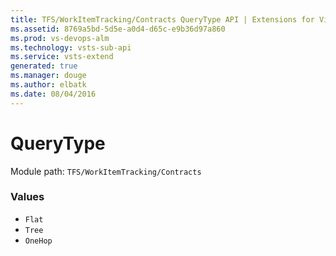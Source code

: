 ```yaml
---
title: TFS/WorkItemTracking/Contracts QueryType API | Extensions for Visual Studio Team Services
ms.assetid: 8769a5bd-5d5e-a0d4-d65c-e9b36d97a860
ms.prod: vs-devops-alm
ms.technology: vsts-sub-api
ms.service: vsts-extend
generated: true
ms.manager: douge
ms.author: elbatk
ms.date: 08/04/2016
---
```


# QueryType

Module path: `TFS/WorkItemTracking/Contracts`

### Values

* `Flat` 
* `Tree` 
* `OneHop` 
